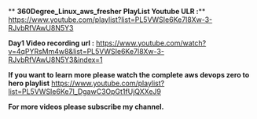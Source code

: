 ** **360Degree_Linux_aws_fresher** **PlayList Youtube ULR :****
https://www.youtube.com/playlist?list=PL5VWSIe6Ke7l8Xw-3-RJvbRfVAwU8N5Y3




**Day1 Video recording url :**
https://www.youtube.com/watch?v=4qPYRsMm4w8&list=PL5VWSIe6Ke7l8Xw-3-RJvbRfVAwU8N5Y3&index=1


**If you want to learn more please watch the complete aws devops zero to hero playlist**
https://www.youtube.com/playlist?list=PL5VWSIe6Ke7l_DgawC3OpGt1fUjQXXeJ9




**For more videos please subscribe my channel.**
